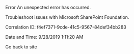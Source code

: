 Error An unexpected error has occurred.

Troubleshoot issues with Microsoft SharePoint Foundation.

Correlation ID: f4ef7371-9cde-41c5-9567-84def34bb283

Date and Time: 9/28/2019 1:11:20 AM

Go back to site